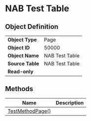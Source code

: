 # NAB Test Table

## Object Definition

| | |
| --- | --- |
| **Object Type** | Page |
| **Object ID** | 50000 |
| **Object Name** | NAB Test Table |
| **Source Table** | NAB Test Table |
| **Read-only** |  |

## Methods

| Name | Description |
|-----|------|
| [TestMethodPage()](test-method-page.md#test_method_page) | |
